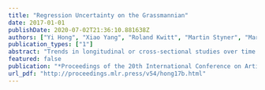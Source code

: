 ```yaml
---
title: "Regression Uncertainty on the Grassmannian"
date: 2017-01-01
publishDate: 2020-07-02T21:36:10.881638Z
authors: ["Yi Hong", "Xiao Yang", "Roland Kwitt", "Martin Styner", "Marc Niethammer"]
publication_types: ["1"]
abstract: "Trends in longitudinal or cross-sectional studies over time are often captured through regression models. In their simplest manifestation, these regression models are formulated in . However, in the context of imaging studies, the objects of interest which are to be regressed are frequently best modeled as elements of a Riemannian manifold. Regression on such spaces can be accomplished through geodesic regression. This paper develops an approach to compute confidence intervals for geodesic regression models. The approach is general, but illustrated and specifically developed for the Grassmann manifold, which allows us, eg, to regress shapes or linear dynamical systems. Extensions to other manifolds can be obtained in a similar manner. We demonstrate our approach for regression with 2D/3D shapes using synthetic and real data."
featured: false
publication: "*Proceedings of the 20th International Conference on Artificial Intelligence and Statistics, AISTATS 2017, 20-22 April 2017, Fort Lauderdale, FL, USA*"
url_pdf: "http://proceedings.mlr.press/v54/hong17b.html"
---
```


